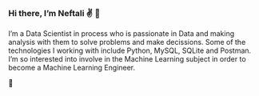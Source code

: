### Hi there, I’m Neftali :v: :telescope: 

I’m a Data Scientist in process who is passionate in Data and making analysis with them to solve problems and make decissions. Some of the technologies
I working with include Python, MySQL, SQLite and Postman. I’m so interested into involve in the Machine Learning subject in order to become a Machine
Learning Engineer.
<!--
**NEFTACAMFIG/NEFTACAMFIG** is a ✨ _special_ ✨ repository because its `README.md` (this file) appears on your GitHub profile.

Here are some ideas to get you started:

- 🔭 I’m currently working on ...
- 🌱 I’m currently learning ...
- 👯 I’m looking to collaborate on ...
- 🤔 I’m looking for help with ...
- 💬 Ask me about ...
- 📫 How to reach me: ...
- 😄 Pronouns: ...
- ⚡ Fun fact: ...
-->👋 
